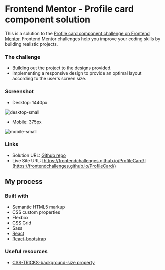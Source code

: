 # Frontend Mentor - Profile card component solution

This is a solution to the [Profile card component challenge on Frontend Mentor](https://www.frontendmentor.io/challenges/profile-card-component-cfArpWshJ). Frontend Mentor challenges help you improve your coding skills by building realistic projects. 

### The challenge
- Building out the project to the designs provided. 
- Implementing a responsive design to provide an optimal layout according to the user's screen size.

### Screenshot
- Desktop: 1440px

![desktop-small](https://user-images.githubusercontent.com/83196262/133921077-3db89d7d-fc3c-439d-8162-32ebf04bd869.png)


- Mobile: 375px

![mobile-small](https://user-images.githubusercontent.com/83196262/133921083-8c41035a-b2a6-4492-9735-32930aba86b7.png)


### Links

- Solution URL: [Github repo](https://github.com/FrontendChallenges/ProfileCard)
- Live Site URL: [https://frontendchallenges.github.io/ProfileCard/](https://frontendchallenges.github.io/ProfileCard/)

## My process

### Built with

- Semantic HTML5 markup
- CSS custom properties
- Flexbox
- CSS Grid
- Sass
- [React](https://reactjs.org/)
- [React-bootstrap](https://react-bootstrap.github.io/)

### Useful resources
- [CSS-TRICKS-background-size property](https://css-tricks.com/almanac/properties/b/background-size/)




